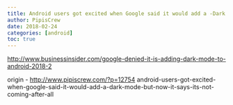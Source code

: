 ```yaml
---
title: Android users got excited when Google said it would add a -Dark Mode- - but now it says it-s not coming after all
author: PipisCrew
date: 2018-02-24
categories: [android]
toc: true
---
```


http://www.businessinsider.com/google-denied-it-is-adding-dark-mode-to-android-2018-2

origin - http://www.pipiscrew.com/?p=12754 android-users-got-excited-when-google-said-it-would-add-a-dark-mode-but-now-it-says-its-not-coming-after-all